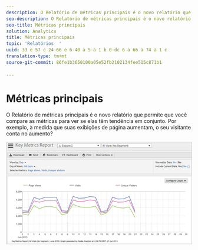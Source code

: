 ```yaml
---
description: O Relatório de métricas principais é o novo relatório que permite que você compare as métricas para ver se elas têm tendência em conjunto. Por exemplo, à medida que suas exibições de página aumentam, o seu visitante conta no aumento?
seo-description: O Relatório de métricas principais é o novo relatório que permite que você compare as métricas para ver se elas têm tendência em conjunto. Por exemplo, à medida que suas exibições de página aumentam, o seu visitante conta no aumento?
seo-title: Métricas principais
solution: Analytics
title: Métricas principais
topic: 'Relatórios  '
uuid: 33 e 57 c 24-66 e 6-40 a 5-a 1 b 0-dc 6 a 66 a 74 a 1 c
translation-type: tm+mt
source-git-commit: 86fe1b3650100a05e52fb2102134fee515c871b1

---
```



# Métricas principais

O Relatório de métricas principais é o novo relatório que permite que você compare as métricas para ver se elas têm tendência em conjunto. Por exemplo, à medida que suas exibições de página aumentam, o seu visitante conta no aumento?

![](assets/reports_key_metrics.png)

<!-- 

<p> <b>Use Cases</b> </p> 
<p>Social Media: You can use the Key Metrics Report to examine social groups, such as Total Mentions or Audience Sentiment, and see how they are affecting revenue. How do you tie key metrics like Revenue to Social metrics? Look at the KM report by those groupings--total mentions, total audience, mapped to revenue. i.e. tv grouping, computing grouping, to see if it spikes or drives revenue. </p>

 -->

